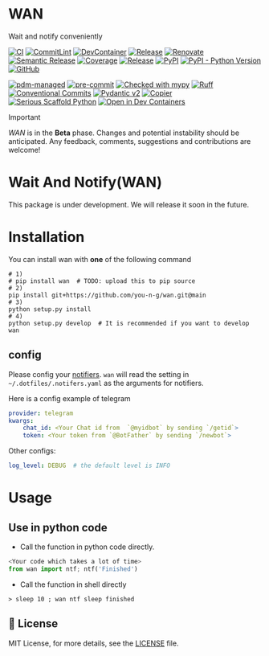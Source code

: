 # WAN

Wait and notify conveniently



[![CI](https://github.com/you-n-g/wan/actions/workflows/ci.yml/badge.svg)](https://github.com/you-n-g/wan/actions/workflows/ci.yml)
[![CommitLint](https://github.com/you-n-g/wan/actions/workflows/commitlint.yml/badge.svg)](https://github.com/you-n-g/wan/actions/workflows/commitlint.yml)
[![DevContainer](https://github.com/you-n-g/wan/actions/workflows/devcontainer.yml/badge.svg)](https://github.com/you-n-g/wan/actions/workflows/devcontainer.yml)
[![Release](https://github.com/you-n-g/wan/actions/workflows/release.yml/badge.svg)](https://github.com/you-n-g/wan/actions/workflows/release.yml)
[![Renovate](https://github.com/you-n-g/wan/actions/workflows/renovate.yml/badge.svg)](https://github.com/you-n-g/wan/actions/workflows/renovate.yml)
[![Semantic Release](https://github.com/you-n-g/wan/actions/workflows/semantic-release.yml/badge.svg)](https://github.com/you-n-g/wan/actions/workflows/semantic-release.yml)
[![Coverage](https://img.shields.io/endpoint?url=https://you-n-g.github.io/wan/_static/badges/coverage.json)](https://you-n-g.github.io/wan/reports/coverage)
[![Release](https://img.shields.io/github/v/release/you-n-g/wan)](https://github.com/you-n-g/wan/releases)
[![PyPI](https://img.shields.io/pypi/v/wan)](https://pypi.org/project/wan/)
[![PyPI - Python Version](https://img.shields.io/pypi/pyversions/wan)](https://pypi.org/project/wan/)
[![GitHub](https://img.shields.io/github/license/you-n-g/wan)](https://github.com/you-n-g/wan/blob/main/LICENSE)

[![pdm-managed](https://img.shields.io/badge/pdm-managed-blueviolet)](https://pdm-project.org)
[![pre-commit](https://img.shields.io/badge/pre--commit-enabled-brightgreen?logo=pre-commit)](https://github.com/pre-commit/pre-commit)
[![Checked with mypy](https://www.mypy-lang.org/static/mypy_badge.svg)](http://mypy-lang.org/)
[![Ruff](https://img.shields.io/endpoint?url=https://raw.githubusercontent.com/astral-sh/ruff/main/assets/badge/v2.json)](https://github.com/astral-sh/ruff)
[![Conventional Commits](https://img.shields.io/badge/Conventional%20Commits-1.0.0-%23FE5196?logo=conventionalcommits&logoColor=white)](https://conventionalcommits.org)
[![Pydantic v2](https://img.shields.io/endpoint?url=https://raw.githubusercontent.com/pydantic/pydantic/5697b1e4c4a9790ece607654e6c02a160620c7e1/docs/badge/v2.json)](https://pydantic.dev)
[![Copier](https://img.shields.io/endpoint?url=https://raw.githubusercontent.com/copier-org/copier/master/img/badge/badge-grayscale-inverted-border-orange.json)](https://github.com/copier-org/copier)
[![Serious Scaffold Python](https://img.shields.io/endpoint?url=https://serious-scaffold.github.io/ss-python/_static/badges/logo.json)](https://serious-scaffold.github.io/ss-python)
[![Open in Dev Containers](https://img.shields.io/static/v1?label=Dev%20Containers&message=Open&color=blue&logo=visualstudiocode)](https://vscode.dev/redirect?url=vscode://ms-vscode-remote.remote-containers/cloneInVolume?url=https://github.com/you-n-g/wan)

> [!IMPORTANT]
> _WAN_ is in the **Beta** phase.
> Changes and potential instability should be anticipated.
> Any feedback, comments, suggestions and contributions are welcome!



# Wait And Notify(WAN)
This package is under development.  We will release it soon in the future.



# Installation

You can install wan with **one** of the following command

<!-- [fzf](https://github.com/junegunn/fzf) is required -->
```shell
# 1)
# pip install wan  # TODO: upload this to pip source
# 2)
pip install git+https://github.com/you-n-g/wan.git@main
# 3)
python setup.py install
# 4)
python setup.py develop  # It is recommended if you want to develop wan
```

## config

Please config your [notifiers](https://github.com/liiight/notifiers).
`wan` will read the setting in ` ~/.dotfiles/.notifers.yaml` as the arguments for notifiers.

Here is a config example of telegram
```yaml
provider: telegram
kwargs:
    chat_id: <Your Chat id from  `@myidbot` by sending `/getid`>
    token: <Your token from `@BotFather` by sending `/newbot`>
```

Other configs:
```yaml
log_level: DEBUG  # the default level is INFO
```


# Usage

## Use in python code

* Call the function in python code directly.
```python
<Your code which takes a lot of time>
from wan import ntf; ntf('Finished')
```

* Call the function in shell directly
```shell
> sleep 10 ; wan ntf sleep finished
```


## 📜 License

MIT License, for more details, see the [LICENSE](https://github.com/you-n-g/wan/blob/main/LICENSE) file.
